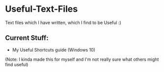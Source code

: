 # Useful-Text-Files

 Text files which I have written, which I find to be Useful :)

## Current Stuff: 

- My Useful Shortcuts guide (Windows 10)

(Note: I kinda made this for myself and I'm not really sure what others might find useful)
